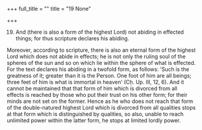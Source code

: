 +++
full_title = ""
title = "19 None"

+++


19. And (there is also a form of the highest Lord) not abiding in effected things; for thus scripture declares his abiding.

Moreover, according to scripture, there is also an eternal form of the highest Lord which does not abide in effects; he is not only the ruling soul of the spheres of the sun and so on which lie within the sphere of what is effected. For the text declares his abiding in a twofold form, as follows: 'Such is the greatness of it; greater than it is the Person. One foot of him are all beings; three feet of him is what is immortal in heaven' (Cḥ. Up. III, 12, 6). And it cannot be maintained that that form of him which is divorced from all effects is reached by those who put their trust on his other form; for their minds are not set on the former. Hence as he who does not reach that form of the double-natured highest Lord which is divorced from all qualities stops at that form which is distinguished by qualities, so also, unable to reach unlimited power within the latter form, he stops at limited lordly power.


